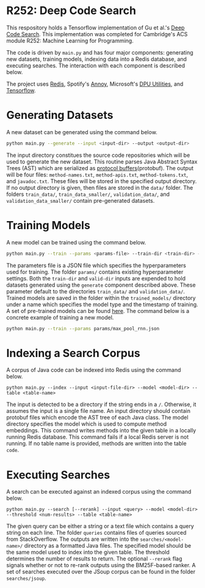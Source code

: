 # R252: Deep Code Search

This respository holds a Tensorflow implementation of Gu et al.'s [Deep Code Search](https://guxd.github.io/papers/deepcs.pdf). This implementation was completed for Cambridge's ACS module R252: Machine Learning for Programming.

The code is driven by ```main.py``` and has four major components: generating new datasets, training models, indexing data into a Redis database, and executing searches. The interaction with each component is described below.

The project uses [Redis](https://pypi.org/project/redis/), Spotify's [Annoy](https://github.com/spotify/annoy), Microsoft's [DPU Utilities](https://github.com/Microsoft/dpu-utils), and [Tensorflow](https://www.tensorflow.org/).

# Generating Datasets
A new dataset can be generated using the command below.
```sh
python main.py --generate --input <input-dir> --output <output-dir>
```
The input directory constitues the source code repositories which will be used to generate the new dataset. This routine parses Java Abstract Syntax Trees (AST) which are serialized as [protocol buffers](https://developers.google.com/protocol-buffers/)(protobuf). The output will be four files: ```method-names.txt```, ```method-apis.txt```, ```method-tokens.txt```, and ```javadoc.txt```. These files will be stored in the specified output directory. If no output directory is given, then files are stored in the ```data/``` folder. The folders ```train_data/```, ```train_data_smaller/```, ```validation_data/```, and ```validation_data_smaller/``` contain pre-generated datasets.

# Training Models
A new model can be trained using the command below.
```sh
python main.py --train --params <params-file> --train-dir <train-dir> --valid-dir <valid-dir>
```
The parameters file is a JSON file which specifies the hyperparameters used for training. The folder ```params/``` contains existing hyperparameter settings. Both the ``train-dir`` and ```valid-dir```  inputs are expended to hold datasets generated using the ```generate``` component described above. These parameter default to the directories ```train_data/``` and ```validation_data/```. Trained models are saved in the folder within the ```trained_models/``` directory under a name which specifies the model type and the timestamp of training. A set of pre-trained models can be found [here](https://drive.google.com/drive/folders/17geATWd7CrF_XycpbYNQUBR4urU-pUvh?usp=sharing). The command below is a concrete example of training a new model.
```sh
python main.py --train --params params/max_pool_rnn.json
```

# Indexing a Search Corpus
A corpus of Java code can be indexed into Redis using the command below.
```
python main.py --index --input <input-file-dir> --model <model-dir> --table <table-name>
```
The input is detected to be a directory if the string ends in a ```/```. Otherwise, it assumes the input is a single file name. An input directory should contain protobuf files which encode the AST tree of each Java class.  The model directory specifies the model which is used to compute method embeddings. This command writes methods into the given table in a locally running Redis database. This command fails if a local Redis server is not running. If no table name is provided, methods are written into the table ```code```.

# Executing Searches
A search can be executed against an indexed corpus using the command below.
```
python main.py --search [--rerank] --input <query> --model <model-dir> --threshold <num-results> --table <table-name>
```
The given query can be either a string or a text file which contains a query string on each line. The folder ```queries``` contains files of queries sourced from StackOverflow. The outputs are written into the ```searches/<model-name>/``` directory as a formatted Java files. The specified model should be the same model used to index into the given table. The threshold determines the number of results to return. The optional ```--rerank``` flag signals whether or not to re-rank outputs using the BM25F-based ranker.  A set of searches executed over the JSoup corpus can be found in the folder ```searches/jsoup```.
